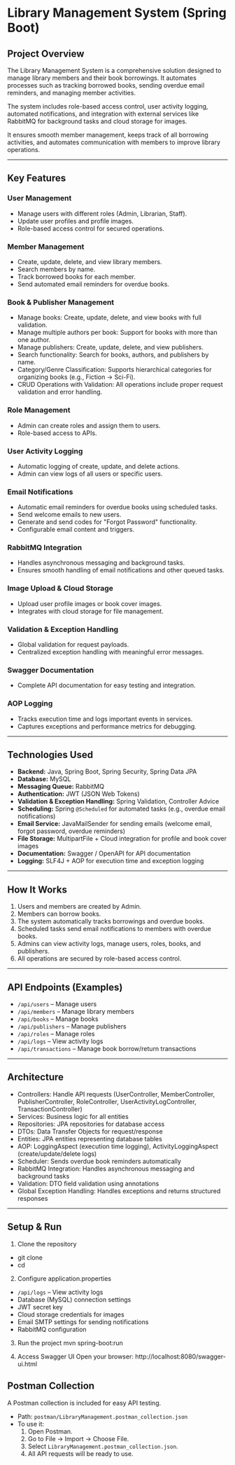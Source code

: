 # Library Management System (Spring Boot)

## Project Overview
The Library Management System is a comprehensive solution designed to manage library members and their book borrowings.
It automates processes such as tracking borrowed books, sending overdue email reminders, and managing member activities.

The system includes role-based access control, user activity logging, automated notifications, and integration with external services like RabbitMQ for background tasks and cloud storage for images.

It ensures smooth member management, keeps track of all borrowing activities, and automates communication with members to improve library operations.

---

## Key Features

### User Management
- Manage users with different roles (Admin, Librarian, Staff).  
- Update user profiles and profile images.  
- Role-based access control for secured operations.  

### Member Management
- Create, update, delete, and view library members.  
- Search members by name.
- Track borrowed books for each member.
- Send automated email reminders for overdue books.

### Book & Publisher Management
- Manage books: Create, update, delete, and view books with full validation.
- Manage multiple authors per book: Support for books with more than one author.
- Manage publishers: Create, update, delete, and view publishers.
- Search functionality: Search for books, authors, and publishers by name.
- Category/Genre Classification: Supports hierarchical categories for organizing books (e.g., Fiction → Sci-Fi).
- CRUD Operations with Validation: All operations include proper request validation and error handling.

### Role Management
- Admin can create roles and assign them to users.  
- Role-based access to APIs.  

### User Activity Logging
- Automatic logging of create, update, and delete actions.  
- Admin can view logs of all users or specific users.  

### Email Notifications
- Automatic email reminders for overdue books using scheduled tasks.  
- Send welcome emails to new users.  
- Generate and send codes for "Forgot Password" functionality.  
- Configurable email content and triggers.  

### RabbitMQ Integration
- Handles asynchronous messaging and background tasks.  
- Ensures smooth handling of email notifications and other queued tasks.  

### Image Upload & Cloud Storage
- Upload user profile images or book cover images.  
- Integrates with cloud storage for file management.  

### Validation & Exception Handling
- Global validation for request payloads.  
- Centralized exception handling with meaningful error messages.  

### Swagger Documentation
- Complete API documentation for easy testing and integration.  

### AOP Logging
- Tracks execution time and logs important events in services.  
- Captures exceptions and performance metrics for debugging.  

---

## Technologies Used
- **Backend:** Java, Spring Boot, Spring Security, Spring Data JPA  
- **Database:** MySQL  
- **Messaging Queue:** RabbitMQ  
- **Authentication:** JWT (JSON Web Tokens)  
- **Validation & Exception Handling:** Spring Validation, Controller Advice  
- **Scheduling:** Spring `@Scheduled` for automated tasks (e.g., overdue email notifications)  
- **Email Service:** JavaMailSender for sending emails (welcome email, forgot password, overdue reminders)  
- **File Storage:** MultipartFile + Cloud integration for profile and book cover images  
- **Documentation:** Swagger / OpenAPI for API documentation  
- **Logging:** SLF4J + AOP for execution time and exception logging  

---

## How It Works
1. Users and members are created by Admin. 
2. Members can borrow books.  
3. The system automatically tracks borrowings and overdue books.  
4. Scheduled tasks send email notifications to members with overdue books.  
5. Admins can view activity logs, manage users, roles, books, and publishers.  
6. All operations are secured by role-based access control.  

---

## API Endpoints (Examples)
- `/api/users` – Manage users  
- `/api/members` – Manage library members  
- `/api/books` – Manage books  
- `/api/publishers` – Manage publishers  
- `/api/roles` – Manage roles  
- `/api/logs` – View activity logs
- `/api/transactions` – Manage book borrow/return transactions

---

## Architecture
- Controllers: Handle API requests (UserController, MemberController, PublisherController, RoleController, UserActivityLogController, TransactionController)  
- Services: Business logic for all entities
- Repositories: JPA repositories for database access
- DTOs: Data Transfer Objects for request/response
- Entities: JPA entities representing database tables 
- AOP: LoggingAspect (execution time logging), ActivityLoggingAspect (create/update/delete logs) 
- Scheduler: Sends overdue book reminders automatically
- RabbitMQ Integration: Handles asynchronous messaging and background tasks
- Validation: DTO field validation using annotations
- Global Exception Handling: Handles exceptions and returns structured responses

---

## Setup & Run

1. Clone the repository
- git clone <repo-url>
- cd <repository-folder>

2. Configure application.properties
- `/api/logs` – View activity logs
- Database (MySQL) connection settings
- JWT secret key
- Cloud storage credentials for images
- Email SMTP settings for sending notifications
- RabbitMQ configuration

3. Run the project
mvn spring-boot:run

4. Access Swagger UI
   Open your browser:
   http://localhost:8080/swagger-ui.html


## Postman Collection

A Postman collection is included for easy API testing.

- Path: `postman/LibraryManagement.postman_collection.json`
- To use it:
  1. Open Postman.
  2. Go to File → Import → Choose File.
  3. Select `LibraryManagement.postman_collection.json`.
  4. All API requests will be ready to use.

